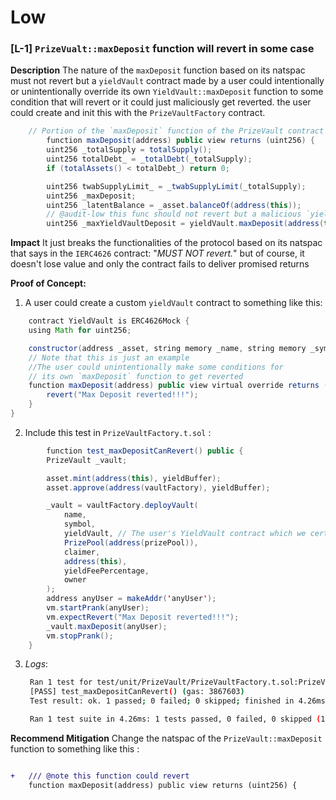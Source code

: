 # Low
### [L-1] `PrizeVualt::maxDeposit` function will revert in some case

**Description** The nature of the `maxDeposit` function based on its natspac must not revert but a `yieldVault` contract made by a user could intentionally or unintentionally override its own `YieldVault::maxDeposit` function to some condition that will revert or it could just maliciously get reverted. the user could create and init this with the `PrizeVaultFactory` contract.

```java
    // Portion of the `maxDeposit` function of the PrizeVault contract
        function maxDeposit(address) public view returns (uint256) {
        uint256 _totalSupply = totalSupply();
        uint256 totalDebt_ = _totalDebt(_totalSupply);
        if (totalAssets() < totalDebt_) return 0;

        uint256 twabSupplyLimit_ = _twabSupplyLimit(_totalSupply);
        uint256 _maxDeposit;
        uint256 _latentBalance = _asset.balanceOf(address(this));
        // @audit-low this func should not revert but a malicious `yieldVault` can revert this
        uint256 _maxYieldVaultDeposit = yieldVault.maxDeposit(address(this));
```

**Impact** It just breaks the functionalities of the protocol based on its natspac that says in the `IERC4626` contract: "*MUST NOT revert.*"
but of course, it doesn't lose value and only the contract fails to deliver promised returns

**Proof of Concept:** 
1. A user could create a custom `yieldVault` contract to something like this:

```java
    contract YieldVault is ERC4626Mock {
    using Math for uint256;

    constructor(address _asset, string memory _name, string memory _symbol) ERC4626Mock(_asset) {}
    // Note that this is just an example
    //The user could unintentionally make some conditions for
    // its own `maxDeposit` function to get reverted
    function maxDeposit(address) public view virtual override returns (uint256) {
        revert("Max Deposit reverted!!!");
    }
}
```


2. Include this test in `PrizeVaultFactory.t.sol` :

```java
        function test_maxDepositCanRevert() public {
        PrizeVault _vault;

        asset.mint(address(this), yieldBuffer);
        asset.approve(address(vaultFactory), yieldBuffer);

        _vault = vaultFactory.deployVault(
            name,
            symbol,
            yieldVault, // The user's YieldVault contract which we certainly imported
            PrizePool(address(prizePool)),
            claimer,
            address(this),
            yieldFeePercentage,
            owner
        );
        address anyUser = makeAddr('anyUser');
        vm.startPrank(anyUser);
        vm.expectRevert("Max Deposit reverted!!!");
        _vault.maxDeposit(anyUser);
        vm.stopPrank();
    }
```


3. *Logs*:
   ```bash
    Ran 1 test for test/unit/PrizeVault/PrizeVaultFactory.t.sol:PrizeVaultFactoryTest
    [PASS] test_maxDepositCanRevert() (gas: 3867603)
    Test result: ok. 1 passed; 0 failed; 0 skipped; finished in 4.26ms

    Ran 1 test suite in 4.26ms: 1 tests passed, 0 failed, 0 skipped (1 total tests)
   ```


**Recommend Mitigation** Change the natspac of the `PrizeVault::maxDeposit` function to something like this :

```diff

+   /// @note this function could revert
    function maxDeposit(address) public view returns (uint256) {
```

